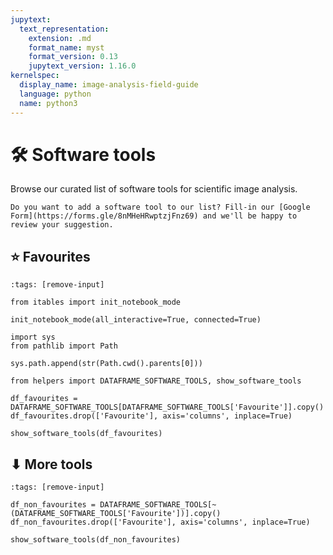 ```yaml
---
jupytext:
  text_representation:
    extension: .md
    format_name: myst
    format_version: 0.13
    jupytext_version: 1.16.0
kernelspec:
  display_name: image-analysis-field-guide
  language: python
  name: python3
---
```

# 🛠️ Software tools

Browse our curated list of software tools for scientific image analysis.

```{admonition} Contribute
Do you want to add a software tool to our list? Fill-in our [Google Form](https://forms.gle/8nMHeHRwptzjFnz69) and we'll be happy to review your suggestion.
```

## ⭐ Favourites

```{code-cell} ipython3
:tags: [remove-input]

from itables import init_notebook_mode

init_notebook_mode(all_interactive=True, connected=True)

import sys
from pathlib import Path

sys.path.append(str(Path.cwd().parents[0]))

from helpers import DATAFRAME_SOFTWARE_TOOLS, show_software_tools

df_favourites = DATAFRAME_SOFTWARE_TOOLS[DATAFRAME_SOFTWARE_TOOLS['Favourite']].copy()
df_favourites.drop(['Favourite'], axis='columns', inplace=True)

show_software_tools(df_favourites)
```

## ⬇ More tools

```{code-cell} ipython3
:tags: [remove-input]

df_non_favourites = DATAFRAME_SOFTWARE_TOOLS[~(DATAFRAME_SOFTWARE_TOOLS['Favourite'])].copy()
df_non_favourites.drop(['Favourite'], axis='columns', inplace=True)

show_software_tools(df_non_favourites)
```
